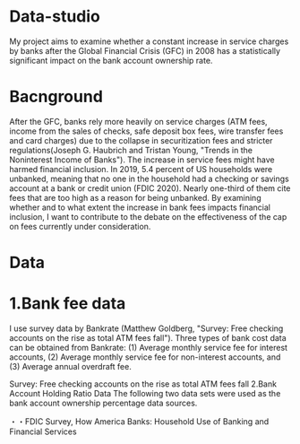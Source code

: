 # Data-studio
My project aims to examine whether a constant increase in service charges by banks after the Global Financial Crisis (GFC) in 2008 has a statistically significant impact on the bank account ownership rate.

# Bacnground
After the GFC, banks rely more heavily on service charges (ATM fees, income from the sales of checks, safe deposit box fees, wire transfer fees and card charges) due to the collapse in securitization fees and stricter regulations(Joseph G. Haubrich and Tristan Young, "Trends in the Noninterest Income of Banks"). The increase in service fees might have harmed financial inclusion. In 2019, 5.4 percent of US households were unbanked, meaning that no one in the household had a checking or savings account at a bank or credit union (FDIC 2020). Nearly one-third of them cite fees that are too high as a reason for being unbanked. By examining whether and to what extent the increase in bank fees impacts financial inclusion, I want to contribute to the debate on the effectiveness of the cap on fees currently under consideration.

# Data
# 1.Bank fee data
I use survey data by Bankrate (Matthew Goldberg, "Survey: Free checking accounts on the rise as total ATM fees fall"). Three types of bank cost data can be obtained from Bankrate: (1) Average monthly service fee for interest accounts, (2) Average monthly service fee for non-interest accounts, and (3) Average annual overdraft fee.

Survey: Free checking accounts on the rise as total ATM fees fall
2.Bank Account Holding Ratio Data
The following two data sets were used as the bank account ownership percentage data sources.

・・FDIC Survey, How America Banks: Household Use of Banking and Financial Services
